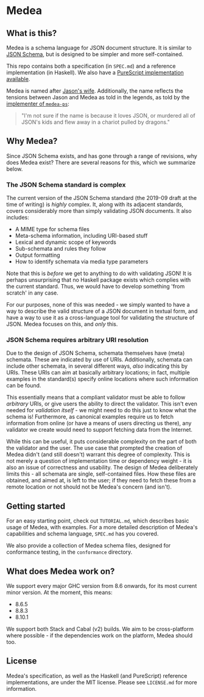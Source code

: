 # Medea

## What is this?

Medea is a schema language for JSON document structure. It is similar to [JSON
Schema][json-schema], but is designed to be simpler and more self-contained.

This repo contains both a specification (in ``SPEC.md``) and a reference
implementation (in Haskell). We also have a [PureScript implementation available][medea-ps].

Medea is named after [Jason's wife][medea]. Additionally, the name reflects the
tensions between Jason and Medea as told in the legends, as told by the
[implementer of ``medea-ps``][ben]:

> "I'm not sure if the name is because it loves JSON, or murdered all of JSON's kids
> and flew away in a chariot pulled by dragons."

## Why Medea?

Since JSON Schema exists, and has gone through a range of revisions, why does
Medea exist? There are several reasons for this, which we summarize below.

### The JSON Schema standard is complex

The current version of the JSON Schema standard (the 2019-09 draft at the time
of writing) is _highly_ complex. It, along with its adjacent standards, covers
considerably more than simply validating JSON documents. It also includes:

* A MIME type for schema files
* Meta-schema information, including URI-based stuff
* Lexical and dynamic scope of keywords
* Sub-schemata and rules they follow
* Output formatting
* How to identify schemata via media type parameters

Note that this is _before_ we get to anything to do with validating JSON! It is
perhaps unsurprising that no Haskell package exists which complies with the
current standard. Thus, we would have to develop something 'from scratch' in any
case.

For our purposes, none of this was needed - we simply wanted to have a way to
describe the valid structure of a JSON document in textual form, and have a way
to use it as a cross-language tool for validating the structure of JSON. Medea
focuses on this, and _only_ this.

### JSON Schema requires arbitrary URI resolution

Due to the design of JSON Schema, schemata themselves have (meta) schemata.
These are indicated by use of URIs. Additionally, schemata can include other
schemata, in several different ways, _also_ indicating this by URIs. These URIs
can aim at basically arbitrary locations; in fact, multiple examples in the
standard(s) specify online locations where such information can be found.

This essentially means that a compliant validator must be able to follow
_arbitrary_ URIs, or give users the ability to direct the validator. This isn't
even needed for _validation itself_ - we might need to do this just to know what
the schema is! Furthermore, as canonical examples require us to fetch
information from online (or have a means of users directing us there), any
validator we create would need to support fetching data from the Internet. 

While this can be useful, it puts considerable complexity on the part of both
the validator and the user. The use case that prompted the creation of Medea
didn't (and still doesn't) warrant this degree of complexity. This is not merely
a question of implementation time or dependency weight - it is also an issue of
correctness and usability. The design of Medea deliberately limits this - all
schemata are single, self-contained files. How these files are obtained, and
aimed at, is left to the user; if they need to fetch these from a remote
location or not should not be Medea's concern (and isn't).

## Getting started 

For an easy starting point, check out ``TUTORIAL.md``, which describes basic usage
of Medea, with examples. For a more detailed description of Medea's capabilities
and schema language, ``SPEC.md`` has you covered. 

We also provide a collection of Medea schema files, designed for conformance
testing, in the ``conformance`` directory.

## What does Medea work on?

We support every major GHC version from 8.6 onwards, for its most current minor
version. At the moment, this means:

* 8.6.5
* 8.8.3
* 8.10.1

We support both Stack and Cabal (v2) builds. We aim to be cross-platform where
possible - if the dependencies work on the platform, Medea should too.

## License

Medea's specification, as well as the Haskell (and PureScript) reference
implementations, are under the MIT license. Please see ``LICENSE.md`` for more
information.

[json-schema]: https://en.wikipedia.org/wiki/JSON#JSON_Schema 
[medea-ps]: https://github.com/juspay/medea-ps
[json-schema-validators]: https://json-schema.org/implementations.html#validators
[medea]: https://en.wikipedia.org/wiki/Medea
[ben]: https://github.com/Benjmhart
